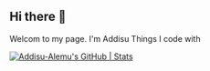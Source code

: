 ## Hi there 👋
Welcom to my page.
I'm Addisu 
Things I code with 
<!--
**Addisu-Alemu/Addisu-Alemu** is a ✨ _special_ ✨ repository because its `README.md` (this file) appears on your GitHub profile.

Here are some ideas to get you started:

- 🔭 I’m currently working on ...
- 🌱 I’m currently learning ...
- 👯 I’m looking to collaborate on ...
- 🤔 I’m looking for help with ...
- 💬 Ask me about ...
- 📫 How to reach me: ...
- ⚡ Fun fact: ...
-->
[![Addisu-Alemu's GitHub | Stats](https://stats.quira.sh/Addisu-Alemu/github?theme=dark)](https://quira.sh?utm_source=widgets&utm_campaign=Addisu-Alemu)
